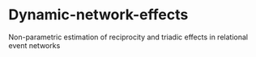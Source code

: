 # Dynamic-network-effects
Non-parametric estimation of reciprocity and triadic effects in relational event networks
